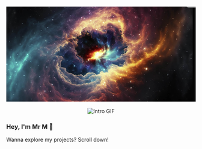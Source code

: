 ![Welcome](./hello_me.png)



<p align="center">
  <img src="Git.gif" width="300" alt="Intro GIF"/>
</p>



### Hey, I'm Mr M 👋  
Wanna explore my projects? Scroll down!
